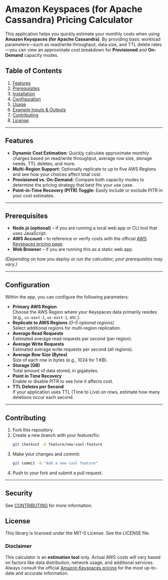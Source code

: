 # Amazon Keyspaces (for Apache Cassandra) Pricing Calculator

This application helps you quickly estimate your monthly costs when using **Amazon Keyspaces (for Apache Cassandra)**. By providing basic workload parameters—such as read/write throughput, data size, and TTL delete rates—you can view an approximate cost breakdown for **Provisioned** and **On-Demand** capacity modes.

## Table of Contents
1. [Features](#features)  
2. [Prerequisites](#prerequisites)  
3. [Installation](#installation)  
4. [Configuration](#configuration)  
5. [Usage](#usage)  
6. [Example Inputs & Outputs](#example-inputs--outputs)  
7. [Contributing](#contributing)  
8. [License](#license)

---

## Features
- **Dynamic Cost Estimation:** Quickly calculate approximate monthly charges based on read/write throughput, average row size, storage needs, TTL deletes, and more.
- **Multi-Region Support:** Optionally replicate to up to five AWS Regions and see how your choices affect total cost.
- **Provisioned vs. On-Demand:** Compare both capacity modes to determine the pricing strategy that best fits your use case.
- **Point-in-Time Recovery (PITR) Toggle:** Easily include or exclude PITR in your cost estimates.

---

## Prerequisites
- **Node.js (optional)** – if you are running a local web app or CLI tool that uses JavaScript.
- **AWS Account** – to reference or verify costs with the official [AWS Keyspaces pricing page](https://aws.amazon.com/keyspaces/pricing/).  
- **Web Browser** – if you are running this as a static web app.

*(Depending on how you deploy or run the calculator, your prerequisites may vary.)*

---

## Configuration

Within the app, you can configure the following parameters:

- **Primary AWS Region**  
  Choose the AWS Region where your Keyspaces data primarily resides (e.g., `us-east-1`, `us-east-2`, etc.).
- **Replicate to AWS Regions** *(0–5 optional regions)*  
  Select additional regions for multi-region replication.
- **Average Read Requests**  
  Estimated average read requests per second (per region).
- **Average Write Requests**  
  Estimated average write requests per second (all regions).
- **Average Row Size (Bytes)**  
  Size of each row in bytes (e.g., 1024 for 1 KB).
- **Storage (GB)**  
  Total amount of data stored, in gigabytes.
- **Point in Time Recovery**  
  Enable or disable PITR to see how it affects cost.
- **TTL Deletes per Second**  
  If your application uses TTL (Time to Live) on rows, estimate how many deletions occur each second.

---



## Contributing

1. Fork this repository.
2. Create a new branch with your feature/fix:
   ```bash
   git checkout -b feature/new-cool-feature
   ```
3. Make your changes and commit:
   ```bash
   git commit -m "Add a new cool feature"
   ```
4. Push to your fork and submit a pull request.

---

## Security

See [CONTRIBUTING](CONTRIBUTING.md#security-issue-notifications) for more information.

## License

This library is licensed under the MIT-0 License. See the LICENSE file.

### Disclaimer
This calculator is an **estimation tool** only. Actual AWS costs will vary based on factors like data distribution, network usage, and additional services. Always consult the official [Amazon Keyspaces pricing](https://aws.amazon.com/keyspaces/pricing/) for the most up-to-date and accurate information.
```